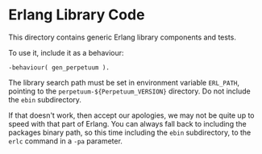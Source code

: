 # Erlang Library Code

This directory contains generic Erlang library components and tests.

To use it, include it as a behaviour:

    -behaviour( gen_perpetuum ).

The library search path must be set in environment variable `ERL_PATH`,
pointing to the `perpetuum-${Perpetuum_VERSION}` directory.  Do not
include the `ebin` subdirectory.

If that doesn't work, then accept our apologies, we may not be quite up to
speed with that part of Erlang.  You can always fall back to including
the packages binary path, so this time including the `ebin` subdirectory,
to the `erlc` command in a `-pa` parameter.

